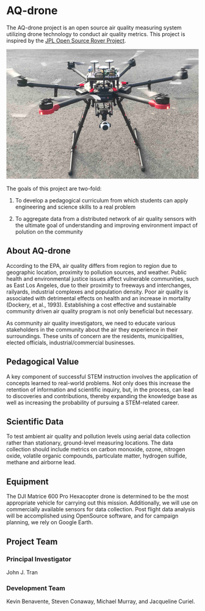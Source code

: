 # AQ-drone

The AQ-drone project is an open source air quality measuring system utilizing drone technology to conduct air quality metrics.  This project is inspired by the [JPL Open Source Rover Project](https://github.com/nasa-jpl/open-source-rover).

<img src="images/drone.jpg" width="800">

The goals of this project are two-fold:

1. To develop a pedagogical curriculum from which students can apply engineering and science skills to a real problem

2. To aggregate data from a distributed network of air quality sensors with the ultimate goal of understanding and improving environment impact of polution on the community

## About AQ-drone

According to the EPA, air quality differs from region to region due to geographic location, proximity to pollution sources, and weather. Public health and environmental justice issues affect vulnerable communities, such as East Los Angeles, due to their proximity to freeways and interchanges, railyards, industrial complexes and population density. Poor air quality is associated with detrimental effects on health and an increase in mortality (Dockery, et al., 1993). Establishing a cost effective and sustainable community driven air quality program is not only beneficial but necessary.

As community air quality investigators, we need to educate various stakeholders in the community about the air they experience in their surroundings. These units of concern are the residents, municipalities, elected officials, industrial/commercial businesses.

## Pedagogical Value

A key component of successful STEM instruction involves the application of concepts learned to real-world problems. Not only does this increase the retention of information and scientific inquiry, but, in the process, can lead to discoveries and contributions, thereby expanding the knowledge base as well as increasing the probability of pursuing a STEM-related career. 

## Scientific Data

To test ambient air quality and pollution levels using aerial data collection rather than stationary, ground-level measuring locations.
The data collection should include metrics on carbon monoxide, ozone, nitrogen oxide, volatile organic compounds, particulate matter, hydrogen sulfide, methane and airborne lead. 

## Equipment

The DJI Matrice 600 Pro Hexacopter drone is determined to be the most appropriate vehicle for carrying out this mission. Additionally, we will use on commercially available sensors for data collection. Post flight data analysis will be accomplished using OpenSource software, and for campaign planning, we rely on Google Earth.

## Project Team

### Principal Investigator

John J. Tran

### Development Team

Kevin Benavente, Steven Conaway, Michael Murray, and Jacqueline Curiel.

